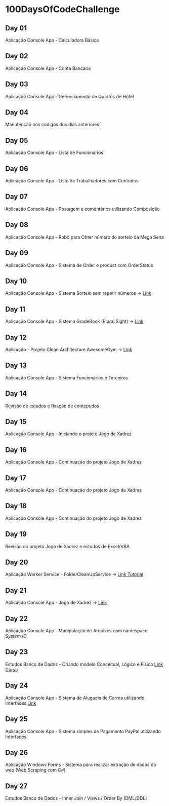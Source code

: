 # 100DaysOfCodeChallenge

## Day 01
Aplicação Console App - Calculadora Básica

## Day 02
Aplicação Console App - Conta Bancaria

## Day 03
Aplicação Console App - Gerenciamento de Quartos de Hotel

## Day 04
Manutenção nos codigos dos dias anteriores.

## Day 05
Aplicação Console App - Lista de Funcionários

## Day 06
Aplicação Console App - Lista de Trabalhadores com Contratos

## Day 07
Aplicação Console App - Postagem e comentários utilizando Composição

## Day 08
Aplicação Console App - Robô para Obter número do sorteio da Mega Sena

## Day 09
Aplicação Console App - Sistema de Order e product com OrderStatus

## Day 10
Aplicação Console App - Sistema Sorteio sem repetir números -> [Link](https://github.com/pmarcelojr/csharp-POO/tree/main/ExerciciosGerais/SorteioSemRepetir)

## Day 11
Aplicação Console App - Sistema GradeBook (Plural Sight) -> [Link](https://github.com/pmarcelojr/csharp-POO/tree/main/gradebook)

## Day 12
Aplicação - Projeto Clean Architecture AwesomeGym -> [Link](https://github.com/pmarcelojr/AwesomeGym)

## Day 13
Aplicação Console App - Sistema Funcionários e Terceiros

## Day 14
Revisão de estudos e fixação de contepudos

## Day 15
Aplicação Console App - Iniciando o projeto Jogo de Xadrez

## Day 16
Aplicação Console App - Continuação do projeto Jogo de Xadrez

## Day 17
Aplicação Console App - Continuação do projeto Jogo de Xadrez

## Day 18
Aplicação Console App - Continuação do projeto Jogo de Xadrez

## Day 19
Revisão do projeto Jogo de Xadrez e estudos de Excel/VBA

## Day 20
Aplicação Worker Service - FolderCleanUpService -> [Link Tutorial](https://www.codeproject.com/Articles/5263939/Build-a-Windows-Worker-Service-Using-NET-Core-3-1)

## Day 21
Aplicação Console App - Jogo de Xadrez -> [Link](https://github.com/pmarcelojr/xadrez-console)

## Day 22
Aplicação Console App - Manipulação de Arquivos com namespace <i>System.IO</i>

## Day 23
Estudos Banco de Dados - Criando modelo Conceitual, Lógico e Físico [Link Curso](https://www.udemy.com/course/bancos-de-dados-relacionais-basico-avancado/)

## Day 24
Aplicação Console App - Sistema de Alugueis de Carros utilizando Interfaces [Link](https://github.com/pmarcelojr/csharp-POO/tree/main/ExerciciosGerais/Interfaces)

## Day 25
Aplicação Console App - Sistema simples de Pagamento PayPal utilizando Interfaces

## Day 26
Aplicação Windows Forms - Sistema para realizar extração de dados da web (Web Scraping com C#)

## Day 27
Estudos Banco de Dados - Inner Join / Views / Order By (DML/DDL)
